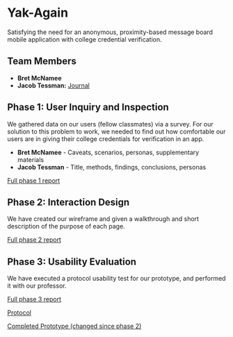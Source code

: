 # Yak-Again

Satisfying the need for an anonymous, proximity-based message board mobile application with college credential verification.

## Team Members

* **Bret McNamee**  
* **Jacob Tessman:**  [Journal](https://usabilityengineering.github.io/uxportfolio-jtessman/)

## Phase 1: User Inquiry and Inspection

We gathered data on our users (fellow classmates) via a survey. For our solution to this problem to work, we needed to find out how comfortable our users are in giving their college credentials for verification in an app. 

* **Bret McNamee** - Caveats, scenarios, personas, supplementary materials 
* **Jacob Tessman** - Title, methods, findings, conclusions, personas

[Full phase 1 report](phase1/README.md)

## Phase 2: Interaction Design

We have created our wireframe and given a walkthrough and short description of the purpose of each page.

[Full phase 2 report](phase2/README.md)

## Phase 3: Usability Evaluation

We have executed a protocol usability test for our prototype, and performed it with our professor. 

[Full phase 3 report](phase3/README.md)

[Protocol](phase3/Protocol.pdf)

[Completed Prototype (changed since phase 2)](https://www.figma.com/proto/gdAm451S3QaKM9ana8Cdhc/Yak-Again-Wireframe?node-id=1%3A74&scaling=min-zoom)
